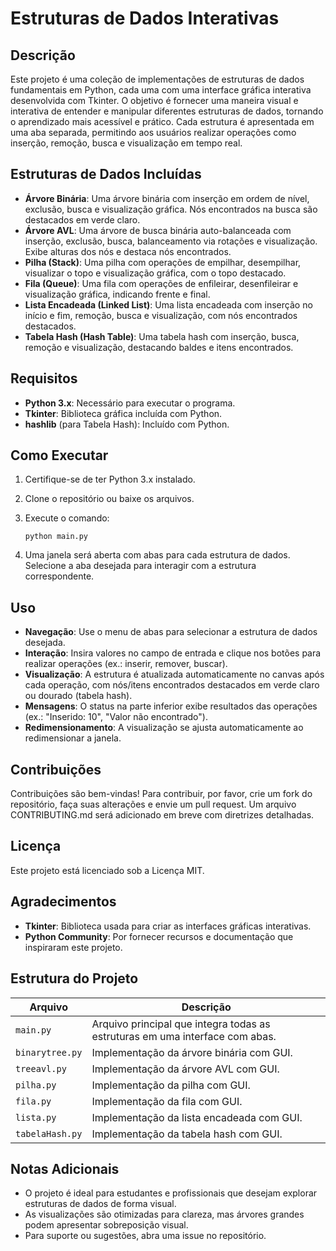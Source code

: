 # Estruturas de Dados Interativas

## Descrição

Este projeto é uma coleção de implementações de estruturas de dados fundamentais em Python, cada uma com uma interface gráfica interativa desenvolvida com Tkinter. O objetivo é fornecer uma maneira visual e interativa de entender e manipular diferentes estruturas de dados, tornando o aprendizado mais acessível e prático. Cada estrutura é apresentada em uma aba separada, permitindo aos usuários realizar operações como inserção, remoção, busca e visualização em tempo real.

## Estruturas de Dados Incluídas

- **Árvore Binária**: Uma árvore binária com inserção em ordem de nível, exclusão, busca e visualização gráfica. Nós encontrados na busca são destacados em verde claro.
- **Árvore AVL**: Uma árvore de busca binária auto-balanceada com inserção, exclusão, busca, balanceamento via rotações e visualização. Exibe alturas dos nós e destaca nós encontrados.
- **Pilha (Stack)**: Uma pilha com operações de empilhar, desempilhar, visualizar o topo e visualização gráfica, com o topo destacado.
- **Fila (Queue)**: Uma fila com operações de enfileirar, desenfileirar e visualização gráfica, indicando frente e final.
- **Lista Encadeada (Linked List)**: Uma lista encadeada com inserção no início e fim, remoção, busca e visualização, com nós encontrados destacados.
- **Tabela Hash (Hash Table)**: Uma tabela hash com inserção, busca, remoção e visualização, destacando baldes e itens encontrados.

## Requisitos

- **Python 3.x**: Necessário para executar o programa.
- **Tkinter**: Biblioteca gráfica incluída com Python.
- **hashlib** (para Tabela Hash): Incluído com Python.

## Como Executar

1. Certifique-se de ter Python 3.x instalado.
2. Clone o repositório ou baixe os arquivos.
3. Execute o comando:

   ```
   python main.py
   ```
4. Uma janela será aberta com abas para cada estrutura de dados. Selecione a aba desejada para interagir com a estrutura correspondente.

## Uso

- **Navegação**: Use o menu de abas para selecionar a estrutura de dados desejada.
- **Interação**: Insira valores no campo de entrada e clique nos botões para realizar operações (ex.: inserir, remover, buscar).
- **Visualização**: A estrutura é atualizada automaticamente no canvas após cada operação, com nós/itens encontrados destacados em verde claro ou dourado (tabela hash).
- **Mensagens**: O status na parte inferior exibe resultados das operações (ex.: "Inserido: 10", "Valor não encontrado").
- **Redimensionamento**: A visualização se ajusta automaticamente ao redimensionar a janela.

## Contribuições

Contribuições são bem-vindas! Para contribuir, por favor, crie um fork do repositório, faça suas alterações e envie um pull request. Um arquivo CONTRIBUTING.md será adicionado em breve com diretrizes detalhadas.

## Licença

Este projeto está licenciado sob a Licença MIT.

## Agradecimentos

- **Tkinter**: Biblioteca usada para criar as interfaces gráficas interativas.
- **Python Community**: Por fornecer recursos e documentação que inspiraram este projeto.

## Estrutura do Projeto

| Arquivo | Descrição |
| --- | --- |
| `main.py` | Arquivo principal que integra todas as estruturas em uma interface com abas. |
| `binarytree.py` | Implementação da árvore binária com GUI. |
| `treeavl.py` | Implementação da árvore AVL com GUI. |
| `pilha.py` | Implementação da pilha com GUI. |
| `fila.py` | Implementação da fila com GUI. |
| `lista.py` | Implementação da lista encadeada com GUI. |
| `tabelaHash.py` | Implementação da tabela hash com GUI. |

## Notas Adicionais

- O projeto é ideal para estudantes e profissionais que desejam explorar estruturas de dados de forma visual.
- As visualizações são otimizadas para clareza, mas árvores grandes podem apresentar sobreposição visual.
- Para suporte ou sugestões, abra uma issue no repositório.